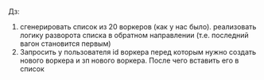 Дз:
1. сгенерировать список из 20 воркеров (как у нас было). реализовать логику разворота списка в 
обратном направлении (т.е. последний вагон становится первым)
2. Запросить у пользователя id воркера перед которым нужно создать нового воркера и зп нового 
воркера. После чего вставить его в список